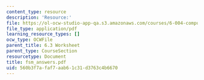 ```yaml
---
content_type: resource
description: 'Resource:'
file: https://ol-ocw-studio-app-qa.s3.amazonaws.com/courses/6-004-computation-structures-spring-2017/560b3f7afaf7aab61c31d3763c4b6670_fsm_answers.pdf
file_type: application/pdf
learning_resource_types: []
ocw_type: OCWFile
parent_title: 6.3 Worksheet
parent_type: CourseSection
resourcetype: Document
title: fsm_answers.pdf
uid: 560b3f7a-faf7-aab6-1c31-d3763c4b6670
---
```

